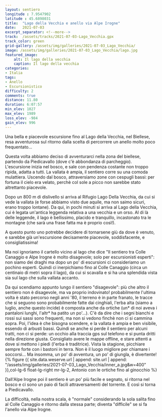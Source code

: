```yaml
---
layout: sentiero
longitude : 7.9547902
latitude : 45.6898031
title:  "Lago della Vecchia e anello via Alpe Irogne"
date:   2021-07-03
excerpt_separator: <!--more-->
track:  /assets/tracks/2021-07-03-Lago_Vecchia.gpx
track_color: green
grid-gallery: /assets/img/galleries/2021-07-03_Lago_Vecchia/
image: /assets/img/galleries/2021-07-03_Lago_Vecchia/lago.jpg
featured_image:
    alt: Il lago della vecchia
    caption: Il lago della vecchia
categories:
- Italia
tags:
- Anello
- Escursionistico
difficulty: 2
comments: true
distance: 11.80 
duration: 6:07:57
min_elev: 1027
max_elev: 1989
loss_elev: -984
gain_elev: 996
---
```


Una bella e piacevole escursione fino al Lago della Vecchia, nel Biellese, resa avventurosa sul ritorno dalla scelta di percorrere un anello molto poco frequentato...

<!--more-->

Questa volta abbiamo deciso di avventurarci nella zona del biellese, partendo da Piedicavallo (dove c'è abbondanza di parcheggio). 
L'escursione inizia nel bosco, e sale con pendenza costante non troppo ripida, adatta a tutti. La vallata è ampia, il sentiero corre su una comoda mulattiera. Uscendo dal bosco, attraversiamo zone con cespugli bassi: per fortuna il cielo era velato, perchè col sole a picco non sarebbe stato altrettanto piacevole.

Dopo un 800 m di dislivello si arriva al Rifugio Lago Della Vecchia, da cui si vede la vallata (e forse abbiamo visto due aquile, ma non saimo sicuri, erano troppo lontane). Da qui, in pochi minuti si arriva al Lago della Vecchia, cui è legata un'antica leggenda relativa a una vecchia e un orso. Al di là delle leggende, il lago è bellissimo, placido e tranquillo, incastonato tra le montagne (che sarà una frase fatta ma è proprio così!).

A questo punto uno potrebbe decidere di tornarsene giù da dove è venuto, e sarebbe già un'escursione decisamente piacevole, soddisfacente, e consigliatissima! 

Ma noi ignoriamo il cartello vicino al lago che dice "Il sentiero tra Colle Canaggio e Alpe Irogne è molto disagevole; solo per escursionisti esperti": non siamo dei draghi ma dopo un po' di escursioni ci consideriamo un pochino esperti. 
Quindi ci inerpichiamo fino al Colle Canaggio (circa un centinaio di metri sopra il lago), da cui si scavalla e si ha una splendida vista sia sul lago che sulla vallata accanto. 

Da qui scendiamo appunto lungo il sentiero "disagevole": più che altro il sentiero non è disagevole, ma va proprio indovinato! probabilmente l'ultima volta è stato percorso negli anni '80, il terreno è in parte franato, le tracce che si seguono sono probabilmente fatte dai cinghiali, l'erba alta (siamo a luglio, anche questo incide) è composta anche da ortiche (un* di noi aveva i pantaloni lunghi, l'altr* ha patito un po'...). C'è da dire che i segni bianchi e rossi sui sassi sono frequenti, ma non si vedono finchè non ci si cammina sopra. Poi, l'idea è che bisogna scendere, e la vallata è ampia e ben visibile, essendo di arbusti bassi. Quindi se anche si perde il sentiero per alcuni tratti, non ci si perde: un occhio alla traccia gps sul telefono e si punta dritti nella direzione giusta. 
Consigliato avere le mappe offline, e stare attenti a dove si mettono i piedi (l'erba è traditrice). Vista la stagione, picchiare sempre forte con i bastoni in terra. Non è il luogo migliore per chiamare i soccorsi... Ma insomma, un po' di avventura, un po' di giungla, è divertente!
{% figure {{ site.data.weserve.url | append: site.url | append: "/assets/img/galleries/2021-07-03_Lago_Vecchia/inner_a.jpg&w=400" }},col-lg-6 float-lg-right mr-lg-2, Antonio con le ortiche fino al ginocchio %}

Dall'Alpe Irogne poi il sentiero è un po' più facile e segnato, si ritorna nel bosco e ci sono un paio di facili attraversamenti del torrente. E così si torna a Piedicavallo.

La difficoltà, nella nostra scala, è "normale" considerando la sola salita fino al Colle Canaggio e ritorno dalla stessa parte; diventa "difficile" se si fa l'anello via Alpe Irogne.

